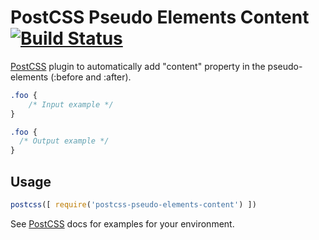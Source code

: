 # PostCSS Pseudo Elements Content [![Build Status][ci-img]][ci]

[PostCSS] plugin to automatically add "content" property in the pseudo-elements (:before and :after).

[PostCSS]: https://github.com/postcss/postcss
[ci-img]:  https://travis-ci.org/omgovich/postcss-pseudo-elements-content.svg
[ci]:      https://travis-ci.org/omgovich/postcss-pseudo-elements-content

```css
.foo {
    /* Input example */
}
```

```css
.foo {
  /* Output example */
}
```

## Usage

```js
postcss([ require('postcss-pseudo-elements-content') ])
```

See [PostCSS] docs for examples for your environment.
